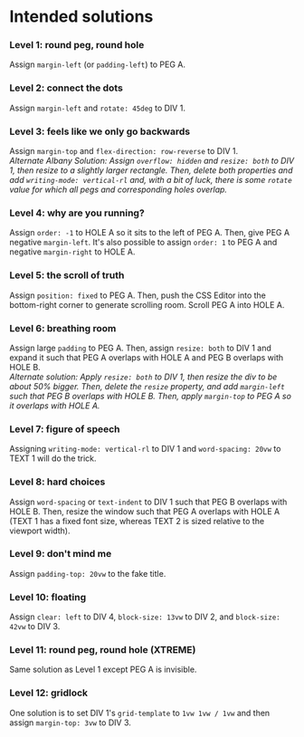 # Intended solutions

### Level 1: round peg, round hole

Assign `margin-left` (or `padding-left`) to PEG A.

### Level 2: connect the dots

Assign `margin-left` and `rotate: 45deg` to DIV 1.

### Level 3: feels like we only go backwards

Assign `margin-top` and `flex-direction: row-reverse` to DIV 1.  
_Alternate Albany Solution: Assign `overflow: hidden` and `resize: both` to DIV 1, then resize to a slightly larger rectangle. Then, delete both properties and add `writing-mode: vertical-rl` and, with a bit of luck, there is some `rotate` value for which all pegs and corresponding holes overlap._

### Level 4: why are you running?

Assign `order: -1` to HOLE A so it sits to the left of PEG A. Then, give PEG A negative `margin-left`. It's also possible to assign `order: 1` to PEG A and negative `margin-right` to HOLE A.

### Level 5: the scroll of truth

Assign `position: fixed` to PEG A. Then, push the CSS Editor into the bottom-right corner to generate scrolling room. Scroll PEG A into HOLE A.

### Level 6: breathing room

Assign large `padding` to PEG A. Then, assign `resize: both` to DIV 1 and expand it such that PEG A overlaps with HOLE A and PEG B overlaps with HOLE B.  
_Alternate solution: Apply `resize: both` to DIV 1, then resize the div to be about 50% bigger. Then, delete the `resize` property, and add `margin-left` such that PEG B overlaps with HOLE B. Then, apply `margin-top` to PEG A so it overlaps with HOLE A._

### Level 7: figure of speech

Assigning `writing-mode: vertical-rl` to DIV 1 and `word-spacing: 20vw` to TEXT 1 will do the trick.

### Level 8: hard choices

Assign `word-spacing` or `text-indent` to DIV 1 such that PEG B overlaps with HOLE B. Then, resize the window such that PEG A overlaps with HOLE A (TEXT 1 has a fixed font size, whereas TEXT 2 is sized relative to the viewport width).

### Level 9: don't mind me

Assign `padding-top: 20vw` to the fake title.

### Level 10: floating

Assign `clear: left` to DIV 4, `block-size: 13vw` to DIV 2, and `block-size: 42vw` to DIV 3.

### Level 11: round peg, round hole (XTREME)

Same solution as Level 1 except PEG A is invisible.

### Level 12: gridlock

One solution is to set DIV 1's `grid-template` to `1vw 1vw / 1vw` and then assign `margin-top: 3vw` to DIV 3.
